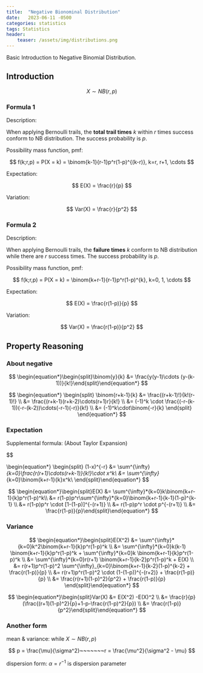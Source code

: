```yaml
---
title:  "Negative Bionominal Distribution"
date:   2023-06-11 -0500
categories: statistics
tags: Statistics
header:
    teaser: /assets/img/distributions.png
---
```

Basic Introduction to Negative Binomial Distribution.

## Introduction

$$ X\sim NB(r, p) $$

### Formula 1

Description:

When applying Bernoulli trails, the **total trail times** *k* within *r* times success conform to NB distribution. The success probability is *p*.

Possibility mass function, pmf:

$$ f(k;r,p) = P(X = k) = \binom{k-1}{r-1}p^r(1-p)^{(k-r)}, k=r, r+1, \cdots $$

Expectation:

$$ E(X) = \frac{r}{p} $$

Variation:

$$ Var(X) = \frac{r}{p^2} $$

### Formula 2

Description:

When applying Bernoulli trails, the **failure times** *k* conform to NB distribution while there are *r* success times. The success probability is *p*.

Possibility mass function, pmf:

$$ f(k;r,p) = P(X = k) = \binom{k+r-1}{r-1}p^r(1-p)^{k}, k=0, 1, \cdots $$

Expectation:

$$ E(X) = \frac{r(1-p)}{p} $$

Variation:

$$ Var(X) = \frac{r(1-p)}{p^2} $$

## Property Reasoning

### About negative

$$ \begin{equation*}\begin{split}\binom{y}{k} &= \frac{y(y-1)\cdots (y-(k-1))}{k!}\end{split}\end{equation*} $$

$$ \begin{equation*} \begin{split} \binom{r+k-1}{k} &= \frac{(r+k-1)!}{k!(r-1)!} \\ &= \frac{(r+k-1)(r+k-2)\cdots(r+1)r}{k!} \\ &= (-1)^k \cdot \frac{(-r-(k-1))(-r-(k-2))\cdots(-r-1)(-r)}{k!} \\ &= (-1)^k\cdot\binom{-r}{k} \end{split} \end{equation*} $$

### Expectation

Supplemental formula: (About Taylor Expansion)

$$

\begin{equation*}      \begin{split} (1-x)^{-r} &= \sum^{\infty}*{k=0}\frac{r(r+1)\cdots(r+k-1)}{k!}\cdot x^k\\ &= \sum^{\infty}*{k=0}\binom{k+r-1}{k}x^k\\         \end{split}\end{equation*} $$

$$ \begin{equation*}\begin{split}E(X) &= \sum^{\infty}*{k=0}k\binom{k+r-1}{k}p^r(1-p)^k\\ &= r(1-p)p^r\sum^{\infty}*{k=0}\binom{k+r-1}{k-1}(1-p)^{k-1} \\ &= r(1-p)p^r \cdot [1-(1-p)]^{-(r+1)} \\ &= r(1-p)p^r \cdot p^{-(r+1)} \\ &= \frac{r(1-p)}{p}\end{split}\end{equation*} $$

### Variance

$$ \begin{equation*}\begin{split}E(X^2) &= \sum^{\infty}*{k=0}k^2\binom{k+r-1}{k}p^r(1-p)^k \\ &= \sum^{\infty}*{k=0}k(k-1) \binom{k+r-1}{k}p^r(1-p)^k + \sum^{\infty}*{k=0}k \binom{k+r-1}{k}p^r(1-p)^k \\ &=  \sum^{\infty}*{k=0}r(r+1) \binom{k+r-1}{k-2}p^r(1-p)^k + E(X) \\ &= r(r+1)p^r(1-p)^2 \sum^{\infty}_{k=0}\binom{k+r-1}{k-2}(1-p)^{k-2} + \frac{r(1-p)}{p} \\ &= r(r+1)p^r(1-p)^2 \cdot (1-(1-p))^{-(r+2)} + \frac{r(1-p)}{p} \\  &= \frac{r(r+1)(1-p)^2}{p^2} + \frac{r(1-p)}{p} \end{split}\end{equation*} $$

$$ \begin{equation*}\begin{split}Var(X) &= E(X^2) -E(X)^2 \\ &= \frac{r}{p}(\frac{(r+1)(1-p)^2}{p}+1-p-\frac{r(1-p)^2}{p}) \\ &= \frac{r(1-p)}{p^2}\end{split}\end{equation*} $$

### Another form

mean & variance: while $X \sim NB(r, p)$

$$ p = \frac{\mu}{\sigma^2}~~~~~~~r = \frac{\mu^2}{\sigma^2 - \mu} $$

dispersion form: $\alpha = r^{-1}$ is dispersion parameter